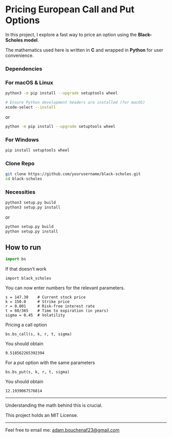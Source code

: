 # Pricing European Call and Put Options

In this project, I explore a fast way to price an option using the **Black-Scholes model**. 

The mathematics used here is written in **C** and wrapped in **Python** for user convenience. 

### Dependencies


### For macOS & Linux
```sh
python3 -m pip install --upgrade setuptools wheel

# Ensure Python development headers are installed (for macOS)
xcode-select --install
```

or

```sh
python -m pip install --upgrade setuptools wheel
```

### For Windows
```sh
pip install setuptools wheel
```

### Clone Repo
```sh
git clone https://github.com/yourusername/black-scholes.git
cd black-scholes
```

### Necessities
```sh
python3 setup.py build
python3 setup.py install
```

or

```sh
python setup.py build
python setup.py install
```

## How to run
```python
import bs
```
If that doesn't work

```python3
import black_scholes
```
You can now enter numbers for the relevant parameters.

```
s = 147.30    # Current stock price
k = 150.0     # Strike price
r = 0.001     # Risk-free interest rate
t = 60/365    # Time to expiration (in years)
sigma = 0.45  # Volatility
```
Pricing a call option
```
bs.bs_call(s, k, r, t, sigma)
```
You should obtain 
```
9.518562265392394
```
For a put option with the same parameters
```
bs.bs_put(s, k, r, t, sigma)
```
You should obtain 
```
12.1939067576814
```
---

Understanding the math behind this is crucial. 

This project holds an MIT License.

---

Feel free to email me: adam.bouchenaf23@gmail.com

